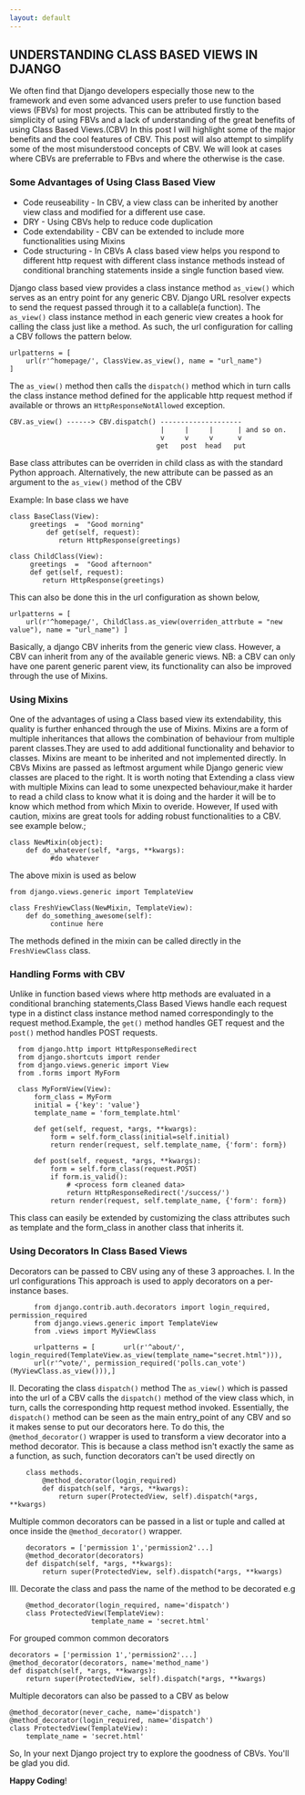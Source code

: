 ```yaml
---
layout: default
---
```

## UNDERSTANDING CLASS BASED VIEWS IN DJANGO
We often find that Django developers especially those new to the framework and even some advanced users prefer to use function based views (FBVs) for most projects. This can be attributed firstly to the simplicity of 
using FBVs and a lack of understanding of the great benefits of using Class Based Views.(CBV)
In this post I will highlight some of the major benefits and the cool features of CBV. This post will also attempt to simplify some of the most misunderstood concepts of CBV. We will look at cases where CBVs are preferrable to FBvs
and where the otherwise is the case.  

### Some Advantages of Using Class Based View
* Code reuseability - In CBV, a view class can be inherited by another view class and modified for a different use case. 
* DRY - Using CBVs help to reduce code duplication
* Code extendability - CBV can be extended to include more functionalities using Mixins
* Code structuring - In CBVs A class based view helps you respond to different http request with different class instance methods instead of conditional branching statements inside a single function based view.
    
Django class based view provides a class instance method `as_view()` which serves as an entry point for any generic CBV. Django URL resolver expects to send the request passed through it to a callable(a function). The `as_view()` class instance method in each generic view creates a hook for calling the class just like a method.
As such, the url configuration for calling a CBV follows the pattern below.

	urlpatterns = [
		url(r'^homepage/', ClassView.as_view(), name = "url_name") 
    ]

The `as_view()` method then calls the `dispatch()` method which in turn calls the class instance method defined for the applicable http request method if available or throws an  `HttpResponseNotAllowed` exception.

	CBV.as_view() ------> CBV.dispatch() --------------------
                                         |     |     |      | and so on.
                                         v     v     v      v
                                        get   post  head   put
Base class attributes can be overriden in child class as with the standard Python approach. Alternatively, the new attribute can be passed as an argument to the `as_view()` method of the CBV 

Example: In base class we have 

	class BaseClass(View):
	     greetings  =  "Good morning"
             def get(self, request):
                return HttpResponse(greetings)

    class ChildClass(View):
         greetings  =  "Good afternoon"
         def get(self, request):
            return HttpResponse(greetings)

This can also be done this in the url configuration  as shown below, 
	
    urlpatterns = [
		url(r'^homepage/', ChildClass.as_view(overriden_attrbute = "new value"), name = "url_name") ]

Basically, a django CBV inherits from the generic view class.
However, a CBV can inherit from any of the available generic views. 
NB: a CBV can only have one parent generic parent view, its functionality can also be improved through the use of Mixins. 

### Using Mixins

One of the advantages of using a Class based view its extendability, this quality is further enhanced through the use of Mixins.
Mixins are a form of multiple inheritances that allows the combination of behaviour from multiple parent classes.They are used to add additional functionality and behavior to classes. Mixins are meant to be inherited and not implemented directly. In CBVs Mixins are passed as leftmost argument while Django generic view classes are placed to the right. 
It is worth noting that Extending a class view with multiple Mixins can lead to some unexpected behaviour,make it harder to read a child class to know what it is doing and the harder it will be to know which method from which Mixin to overide. However, If used with caution, mixins are great tools for adding robust functionalities to a CBV. see example below.;

	class NewMixin(object):
		def do_whatever(self, *args, **kwargs):
			  #do whatever

The above mixin is used as below

	from django.views.generic import TemplateView
  
	class FreshViewClass(NewMixin, TemplateView):
		def do_something_awesome(self):
			  continue here
            
The methods defined in the mixin can be called directly in the `FreshViewClass` class. 

### Handling Forms with CBV

Unlike in function based views where http methods are evaluated in a conditional branching statements,Class Based Views handle each request type in a distinct class instance method named correspondingly to the request method.Example, the `get()` method handles GET request and the `post()` method handles POST requests.

      from django.http import HttpResponseRedirect
      from django.shortcuts import render
      from django.views.generic import View
      from .forms import MyForm

      class MyFormView(View):
          form_class = MyForm
          initial = {'key': 'value'}
          template_name = 'form_template.html'

          def get(self, request, *args, **kwargs):
              form = self.form_class(initial=self.initial)
              return render(request, self.template_name, {'form': form})

          def post(self, request, *args, **kwargs):
              form = self.form_class(request.POST)
              if form.is_valid():
                  # <process form cleaned data>
                  return HttpResponseRedirect('/success/')
              return render(request, self.template_name, {'form': form})
        
This class can easily be extended by customizing the class attributes such as template and the form_class in another class that inherits it.

### Using Decorators In Class Based Views

Decorators can be passed to CBV using any of these 3 approaches.
I. In the url configurations 
    This approach is used to apply decorators on a per-instance bases.
    
          from django.contrib.auth.decorators import login_required, permission_required
          from django.views.generic import TemplateView
          from .views import MyViewClass

          urlpatterns = [       url(r'^about/', login_required(TemplateView.as_view(template_name="secret.html"))),
          url(r'^vote/', permission_required('polls.can_vote')(MyViewClass.as_view())),]   
    
II. Decorating the class `dispatch()` method
The `as_view()` which is passed into the url of a CBV calls the `dispatch()` method of the view class which, in turn, calls the corresponding http request method 	  invoked. Essentially, the `dispatch()` method can be seen as the main entry_point of any CBV and so it makes sense to put our decorators here. To do this, the `@method_decorator()` wrapper is used to transform a view decorator into a method 	decorator. This is because a class method isn't exactly the same as a function, 	as such, function decorators can't be used directly on 

        class methods. 
            @method_decorator(login_required)
            def dispatch(self, *args, **kwargs):
                return super(ProtectedView, self).dispatch(*args, **kwargs)

Multiple common decorators can be passed in a list or tuple and called at once inside the `@method_decorator()` wrapper.

	    decorators = ['permission 1','permission2'...]
	    @method_decorator(decorators)
    	def dispatch(self, *args, **kwargs):
        	return super(ProtectedView, self).dispatch(*args, **kwargs)
                
III. Decorate the class and pass the name of the method to be decorated e.g

		@method_decorator(login_required, name='dispatch')
		class ProtectedView(TemplateView):
    	                template_name = 'secret.html'
    
For grouped common common decorators

	decorators = ['permission 1','permission2'...]
	@method_decorator(decorators, name='method_name')
	def dispatch(self, *args, **kwargs):
		return super(ProtectedView, self).dispatch(*args, **kwargs)
                
Multiple decorators can also be passed to a CBV as below

	@method_decorator(never_cache, name='dispatch')
	@method_decorator(login_required, name='dispatch')
	class ProtectedView(TemplateView):
		template_name = 'secret.html'

So, In your next Django project try to explore the goodness of CBVs. You'll be glad you did.

**Happy Coding**!



